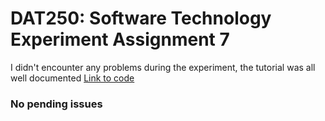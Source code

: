 # DAT250: Software Technology Experiment Assignment 7
I didn't encounter any problems during the experiment, the tutorial was all well documented
[Link to code](https://github.com/arne-sas/dat250_1/tree/main/code/Assignment7)
### No pending issues
